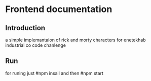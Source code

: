 # Frontend documentation

## Introduction

a simple implemantaion of rick and morty characters for enetekhab industrial co code chanlenge

## Run
for runing just #npm insall and then #npm start 

